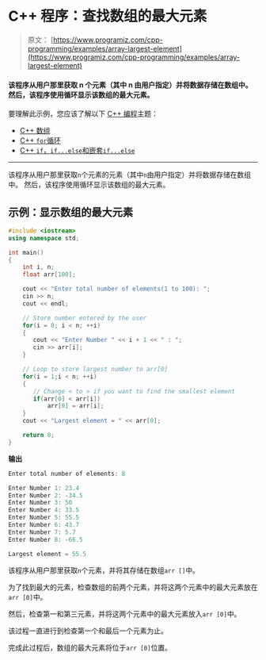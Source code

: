 # C++ 程序：查找数组的最大元素

> 原文： [https://www.programiz.com/cpp-programming/examples/array-largest-element](https://www.programiz.com/cpp-programming/examples/array-largest-element)

#### 该程序从用户那里获取 n 个元素（其中 n 由用户指定）并将数据存储在数组中。 然后，该程序使用循环显示该数组的最大元素。

要理解此示例，您应该了解以下 [C++ 编程](/cpp-programming "C++ tutorial")主题：

*   [C++ 数组](/cpp-programming/arrays)
*   [C++ `for`循环](/cpp-programming/for-loop) 
*   [C++ `if`，`if...else`和嵌套`if...else`](/cpp-programming/if-else)

* * *

该程序从用户那里获取`n`个元素的元素（其中`n`由用户指定）并将数据存储在数组中。 然后，该程序使用循环显示该数组的最大元素。

## 示例：显示数组的最大元素

```cpp
#include <iostream>
using namespace std;

int main()
{
    int i, n;
    float arr[100];

    cout << "Enter total number of elements(1 to 100): ";
    cin >> n;
    cout << endl;

    // Store number entered by the user
    for(i = 0; i < n; ++i)
    {
       cout << "Enter Number " << i + 1 << " : ";
       cin >> arr[i];
    }

    // Loop to store largest number to arr[0]
    for(i = 1;i < n; ++i)
    {
       // Change < to > if you want to find the smallest element
       if(arr[0] < arr[i])
           arr[0] = arr[i];
    }
    cout << "Largest element = " << arr[0];

    return 0;
} 
```

**输出**

```cpp
Enter total number of elements: 8

Enter Number 1: 23.4
Enter Number 2: -34.5
Enter Number 3: 50
Enter Number 4: 33.5
Enter Number 5: 55.5
Enter Number 6: 43.7
Enter Number 7: 5.7
Enter Number 8: -66.5

Largest element = 55.5 
```

该程序从用户那里获取`n`个元素，并将其存储在数组`arr []`中。

为了找到最大的元素，检查数组的前两个元素，并将这两个元素中的最大元素放在`arr [0]`中。

然后，检查第一和第三元素，并将这两个元素中的最大元素放入`arr [0]`中。

该过程一直进行到检查第一个和最后一个元素为止。

完成此过程后，数组的最大元素将位于`arr [0]`位置。